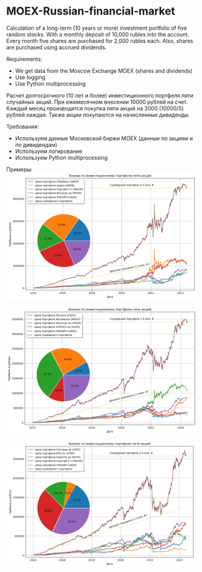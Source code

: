 # MOEX-Russian-financial-market

Calculation of a long-term (10 years or more) investment portfolio of five random stocks. With a monthly deposit of 10,000 rubles into the account.
Every month five shares are purchased for 2,000 rubles each. Also, shares are purchased using accrued dividends.

Requirements:
- We get data from the Moscow Exchange MOEX (shares and dividends)
- Use logging
- Use Python multiprocessing


Расчет долгосрочного (10 лет и более) инвестиционного портфеля пяти случайных акций. При ежемесячном внесении 10000 рублей на счет.
Каждый месяц производится покупка пяти акций на 2000 (10000/5) рублей каждая. Также акции покупаются на начисленные дивиденды.

Требования:
- Используем данные Московской биржи MOEX (данные по акциям и по дивидендам)
- Используем логирование
- Используем Python multiprocessing

Примеры:
![title](https://github.com/Tikhvinskiy/MOEX-Russian-financial-market/blob/main/sample_1.jpg)

![title](https://github.com/Tikhvinskiy/MOEX-Russian-financial-market/blob/main/sample_2.jpg)

![title](https://github.com/Tikhvinskiy/MOEX-Russian-financial-market/blob/main/sample_3.jpg)
